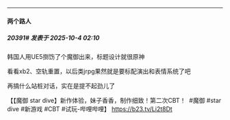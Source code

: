 ﻿
*****

####  两个路人  
##### 20391#       发表于 2025-10-4 02:10

韩国人用UE5捯饬了个魔御出来，标题设计就很原神

看看xb2、空轨重置，以后类jrpg果然就是要标配演出和表情系统了吧

再搞什么站桩对话，实在是提不起劲儿了

【【魔御 star dive】新作体验，妹子香香，制作细致！第二次CBT！  #魔御 #star dive #新游戏 #CBT #试玩-哔哩哔哩】 https://b23.tv/Li2t8Dt


